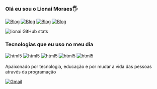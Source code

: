 ### Olá eu sou o Lionai Moraes🖐️


[![Blog](https://img.shields.io/badge/LinkedIn-0077B5?style=for-the-badge&logo=linkedin&logoColor=white)](https://br.linkedin.com/in/lionai-moraes-5427a22ba)
[![Blog](https://img.shields.io/badge/Instagram-E4405F?style=for-the-badge&logo=instagram&logoColor=white)](https://br.linkedin.com/in/lionai-moraes-5427a22ba)
[![Blog](https://img.shields.io/badge/YouTube-FF0000?style=for-the-badge&logo=youtube&logoColor=white)](https://br.linkedin.com/in/lionai-moraes-5427a22ba)
[![Blog](https://img.shields.io/badge/Twitch-9146FF?style=for-the-badge&logo=twitch&logoColor=white)](https://br.linkedin.com/in/lionai-moraes-5427a22ba)

![lionai GitHub stats](https://github-readme-stats.vercel.app/api?username=lionai-moraes&show_icons=true&theme=radical)


### Tecnologias que eu uso no meu dia

<div style="display: inline_block">
<img align="center" alt="html5" src="https://img.shields.io/badge/HTML5-E34F26?style=for-the-badge&logo=html5&logoColor=white" />
<img align="center" alt="html5" src="https://img.shields.io/badge/CSS3-1572B6?style=for-the-badge&logo=css3&logoColor=white" />
<img align="center" alt="html5" src="https://img.shields.io/badge/JavaScript-323330?style=for-the-badge&logo=javascript&logoColor=F7DF1E" />
<img align="center" alt="html5" src="https://img.shields.io/badge/PHP-777BB4?style=for-the-badge&logo=php&logoColor=white" />
<img align="center" alt="html5" src="https://img.shields.io/badge/React-20232A?style=for-the-badge&logo=react&logoColor=61DAFB" />
</div><br>
Apaixonado por tecnologia, educação e por mudar a vida das pessoas através da programação
<br>

[![Gmail](https://img.shields.io/badge/Gmail-D14836?style=for-the-badge&logo=gmail&logoColor=white)](mailto:lionaimoraes@gmail.com)
